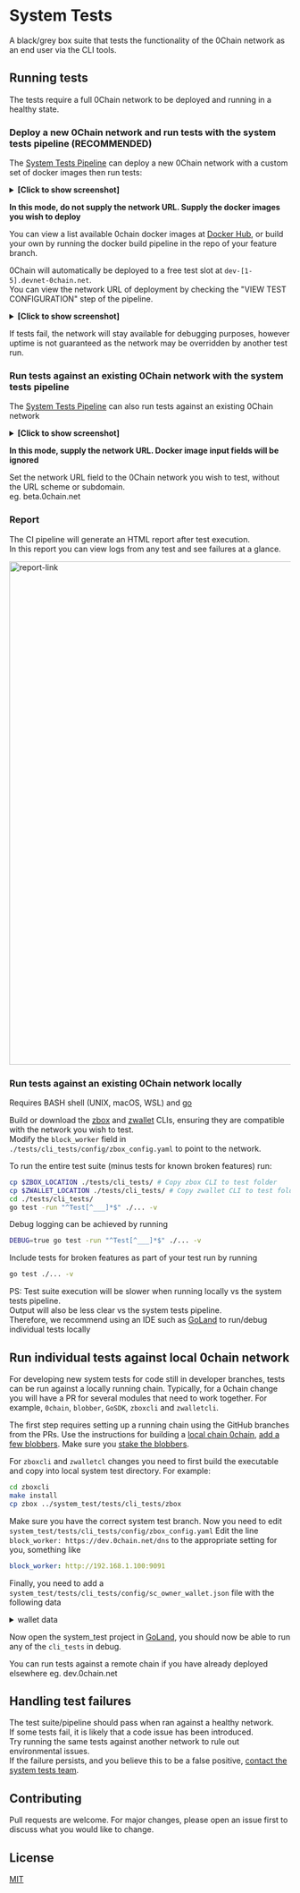 # System Tests

A black/grey box suite that tests the functionality of the 0Chain network as an end user via the CLI tools.

## Running tests

The tests require a full 0Chain network to be deployed and running in a healthy state.

### Deploy a new 0Chain network and run tests with the system tests pipeline (RECOMMENDED)

The [System Tests Pipeline](https://github.com/0chain/system_test/actions/workflows/ci.yml) can deploy a new 0Chain network with a custom set of docker images then run tests:    
<details>
  <summary><b>[Click to show screenshot]</b></summary>
<img width="322" alt="ci-deploy" src="https://user-images.githubusercontent.com/18306778/136713487-db7ef096-cb11-4a33-9b29-302ffb5470df.png">  
</details>

**In this mode, do not supply the network URL. Supply the docker images you wish to deploy**  

You can view a list available 0chain docker images at [Docker Hub](https://hub.docker.com/search?q=0chain&type=image), or build your own by running the docker build pipeline in the repo of your feature branch.  

0Chain will automatically be deployed to a free test slot at ```dev-[1-5].devnet-0chain.net```.  
You can view the network URL of deployment by checking the "VIEW TEST CONFIGURATION" step of the pipeline.   
<details>
  <summary><b>[Click to show screenshot]</b></summary>
<img width="1200" alt="ci-config" src="https://user-images.githubusercontent.com/18306778/137035204-4feffd1e-1692-4021-bc06-e97b7925f5a9.png">  
</details>

If tests fail, the network will stay available for debugging purposes, however uptime is not guaranteed as the network may be overridden by another test run.

### Run tests against an existing 0Chain network with the system tests pipeline

The [System Tests Pipeline](https://github.com/0chain/system_test/actions/workflows/ci.yml) can also run tests against an existing 0Chain network  
<details>
  <summary><b>[Click to show screenshot]</b></summary>
<img width="347" alt="ci-predeployed" src="https://user-images.githubusercontent.com/18306778/136713492-fbeadfb0-51d7-4f59-90a0-34e72e9eafcb.png">  
</details>

**In this mode, supply the network URL. Docker image input fields will be ignored**  

Set the network URL field to the 0Chain network you wish to test, without the URL scheme or subdomain.  
eg. beta.0chain.net

### Report

The CI pipeline will generate an HTML report after test execution.  
In this report you can view logs from any test and see failures at a glance.

<img width="900" alt="report-link" src="https://user-images.githubusercontent.com/18306778/136713954-911ddb21-64b0-4180-88f7-3724a4d24de8.png">


### Run tests against an existing 0Chain network locally
Requires BASH shell (UNIX, macOS, WSL) and [go](https://golang.org/dl/)  

Build or download the [zbox](https://github.com/0chain/zboxcli/tags) and [zwallet](https://github.com/0chain/zwalletcli/tags) CLIs, ensuring they are compatible with the network you wish to test.  
Modify the ```block_worker``` field in ```./tests/cli_tests/config/zbox_config.yaml``` to point to the network.   

To run the entire test suite (minus tests for known broken features) run:

```bash
cp $ZBOX_LOCATION ./tests/cli_tests/ # Copy zbox CLI to test folder
cp $ZWALLET_LOCATION ./tests/cli_tests/ # Copy zwallet CLI to test folder
cd ./tests/cli_tests/
go test -run "^Test[^___]*$" ./... -v
```
Debug logging can be achieved by running
```bash
DEBUG=true go test -run "^Test[^___]*$" ./... -v
```
Include tests for broken features as part of your test run by running
```bash
go test ./... -v
```
PS: Test suite execution will be slower when running locally vs the system tests pipeline.   
Output will also be less clear vs the system tests pipeline.   
Therefore, we recommend using an IDE such as [GoLand](https://www.jetbrains.com/go/) to run/debug individual tests locally

## Run individual tests against local 0chain network

For developing new system tests for code still in developer branches, tests can be run against a locally running chain.
Typically, for a 0chain change you will have a PR for several modules that need to work
together. For example, `0chain`, `blobber`, `GoSDK`, `zboxcli` and `zwalletcli`.

The first step requires setting up a running chain using the GitHub branches from the PRs.
Use the instructions for building a [local chain 0chain](https://github.com/0chain/0chain#setup-network),
[add a few blobbers](https://github.com/0chain/blobber#building-and-starting-the-nodes).
Make sure you [stake the blobbers](https://github.com/0chain/0chain/blob/staging/code/go/0chain.net/smartcontract/storagesc/README.md#order).

For `zboxcli` and `zwalletcl` changes you need to first build the executable and copy into local
system test directory. For example:
```bash
cd zboxcli
make install
cp zbox ../system_test/tests/cli_tests/zbox
```

Make sure you have the correct system test branch. Now you need to edit `system_test/tests/cli_tests/config/zbox_config.yaml`
Edit the line `block_worker: https://dev.0chain.net/dns` to the appropriate setting for you, something like
```yaml
block_worker: http://192.168.1.100:9091
```
Finally, you need to add a `system_test/tests/cli_tests/config/sc_owner_wallet.json` file with the
following data
<details>
  <summary>wallet data </summary>

```json
{
   "client_id":"1746b06bb09f55ee01b33b5e2e055d6cc7a900cb57c0a3a5eaabb8a0e7745802",
   "client_key":"7b630ba670dac2f22d43c2399b70eff378689a53ee03ea20957bb7e73df016200fea410ba5102558b0c39617e5afd2c1843b161a1dedec15e1ab40543a78a518",
   "keys":[
      {
         "public_key":"7b630ba670dac2f22d43c2399b70eff378689a53ee03ea20957bb7e73df016200fea410ba5102558b0c39617e5afd2c1843b161a1dedec15e1ab40543a78a518",
         "private_key":"c06b6f6945ba02d5a3be86b8779deca63bb636ce7e46804a479c50e53c864915"
      }
   ],
   "mnemonics":"cactus panther essence ability copper fox wise actual need cousin boat uncover ride diamond group jacket anchor current float rely tragic omit child payment",
   "version":"1.0",
   "date_created":"2021-08-04 18:53:56.949069945 +0100 BST m=+0.018986002"
}
```

</details>

Now open the system_test project in [GoLand](https://www.jetbrains.com/go/),
you should now be able to run any of the `cli_tests` in debug.

You can run tests against a remote chain if you have already deployed elsewhere eg. dev.0chain.net

## Handling test failures
The test suite/pipeline should pass when ran against a healthy network.   
If some tests fail, it is likely that a code issue has been introduced.  
Try running the same tests against another network to rule out environmental issues.  
If the failure persists, and you believe this to be a false positive, [contact the system tests team](https://0chain.slack.com/archives/C02AV6MKT36).

## Contributing
Pull requests are welcome. For major changes, please open an issue first to discuss what you would like to change.


## License
[MIT](https://choosealicense.com/licenses/mit/)
